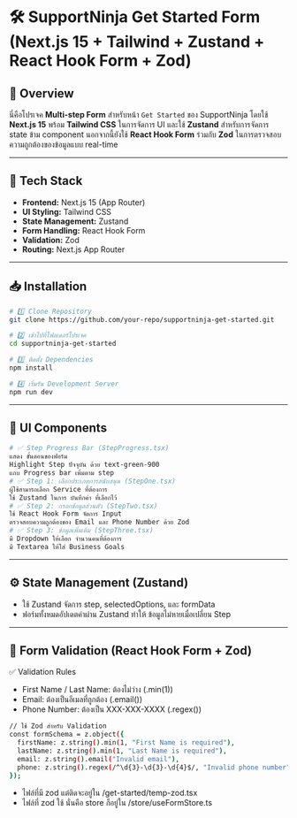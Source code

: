 # 🛠️ SupportNinja Get Started Form (Next.js 15 + Tailwind + Zustand + React Hook Form + Zod)

## 📌 Overview
นี่คือโปรเจค **Multi-step Form** สำหรับหน้า `Get Started` ของ SupportNinja โดยใช้ **Next.js 15** พร้อม **Tailwind CSS** ในการจัดการ UI และใช้ **Zustand** สำหรับการจัดการ state ข้าม component นอกจากนี้ยังใช้ **React Hook Form** ร่วมกับ **Zod** ในการตรวจสอบความถูกต้องของข้อมูลแบบ real-time

---

## 🚀 Tech Stack
- **Frontend:** Next.js 15 (App Router)
- **UI Styling:** Tailwind CSS
- **State Management:** Zustand
- **Form Handling:** React Hook Form
- **Validation:** Zod
- **Routing:** Next.js App Router

---

## 📥 Installation
```bash
# 1️⃣ Clone Repository
git clone https://github.com/your-repo/supportninja-get-started.git

# 2️⃣ เข้าไปที่โฟลเดอร์โปรเจค
cd supportninja-get-started

# 3️⃣ ติดตั้ง Dependencies
npm install

# 4️⃣ เริ่มรัน Development Server
npm run dev
```

---

## 🎨 UI Components
```bash
# ✅ Step Progress Bar (StepProgress.tsx)
แสดง ขั้นตอนของฟอร์ม
Highlight Step ปัจจุบัน ด้วย text-green-900
แถบ Progress bar เพิ่มตาม step
# ✅ Step 1: เลือกประเภทการสนับสนุน (StepOne.tsx)
ผู้ใช้สามารถเลือก Service ที่ต้องการ
ใช้ Zustand ในการ บันทึกค่า ที่เลือกไว้
# ✅ Step 2: กรอกข้อมูลส่วนตัว (StepTwo.tsx)
ใช้ React Hook Form จัดการ Input
ตรวจสอบความถูกต้องของ Email และ Phone Number ด้วย Zod
# ✅ Step 3: ข้อมูลเพิ่มเติม (StepThree.tsx)
มี Dropdown ให้เลือก จำนวนคนที่ต้องการ
มี Textarea ให้ใส่ Business Goals
```

---

## ⚙️ State Management (Zustand)
- ใช้ Zustand จัดการ step, selectedOptions, และ formData
- ฟอร์มทั้งหมดอัปเดตค่าผ่าน Zustand ทำให้ ข้อมูลไม่หายเมื่อเปลี่ยน Step

---

## 📝 Form Validation (React Hook Form + Zod)
✅ Validation Rules
- First Name / Last Name: ต้องไม่ว่าง (.min(1))
- Email: ต้องเป็นอีเมลที่ถูกต้อง (.email())
- Phone Number: ต้องเป็น XXX-XXX-XXXX (.regex())
```bash
// ใช้ Zod สำหรับ Validation
const formSchema = z.object({
  firstName: z.string().min(1, "First Name is required"),
  lastName: z.string().min(1, "Last Name is required"),
  email: z.string().email("Invalid email"),
  phone: z.string().regex(/^\d{3}-\d{3}-\d{4}$/, "Invalid phone number"),
});
```

- ไฟล์ที่มี zod แต่ติดจะอยู่ใน /get-started/temp-zod.tsx
- ไฟล์ที่ zod ใช้ นั่นคือ store ก็อยู่ใน /store/useFormStore.ts